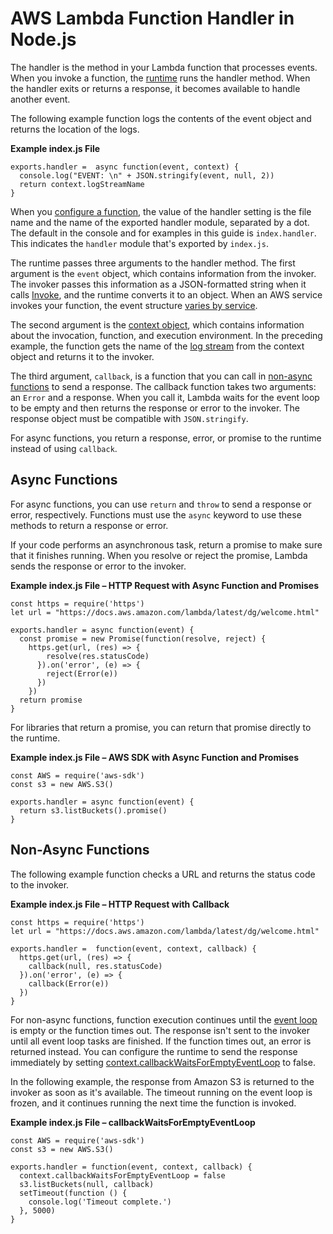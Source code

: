 # AWS Lambda Function Handler in Node\.js<a name="nodejs-handler"></a>

The handler is the method in your Lambda function that processes events\. When you invoke a function, the [runtime](lambda-runtimes.md) runs the handler method\. When the handler exits or returns a response, it becomes available to handle another event\.

The following example function logs the contents of the event object and returns the location of the logs\.

**Example index\.js File**  

```
exports.handler =  async function(event, context) {
  console.log("EVENT: \n" + JSON.stringify(event, null, 2))
  return context.logStreamName
}
```

When you [configure a function](configuration-console.md), the value of the handler setting is the file name and the name of the exported handler module, separated by a dot\. The default in the console and for examples in this guide is `index.handler`\. This indicates the `handler` module that's exported by `index.js`\.

The runtime passes three arguments to the handler method\. The first argument is the `event` object, which contains information from the invoker\. The invoker passes this information as a JSON\-formatted string when it calls [Invoke](API_Invoke.md), and the runtime converts it to an object\. When an AWS service invokes your function, the event structure [varies by service](lambda-services.md)\.

The second argument is the [context object](nodejs-context.md), which contains information about the invocation, function, and execution environment\. In the preceding example, the function gets the name of the [log stream](nodejs-logging.md) from the context object and returns it to the invoker\.

The third argument, `callback`, is a function that you can call in [non\-async functions](#nodejs-handler-sync) to send a response\. The callback function takes two arguments: an `Error` and a response\. When you call it, Lambda waits for the event loop to be empty and then returns the response or error to the invoker\. The response object must be compatible with `JSON.stringify`\.

For async functions, you return a response, error, or promise to the runtime instead of using `callback`\.

## Async Functions<a name="nodejs-handler-async"></a>

For async functions, you can use `return` and `throw` to send a response or error, respectively\. Functions must use the `async` keyword to use these methods to return a response or error\.

If your code performs an asynchronous task, return a promise to make sure that it finishes running\. When you resolve or reject the promise, Lambda sends the response or error to the invoker\.

**Example index\.js File – HTTP Request with Async Function and Promises**  

```
const https = require('https')
let url = "https://docs.aws.amazon.com/lambda/latest/dg/welcome.html"

exports.handler = async function(event) {
  const promise = new Promise(function(resolve, reject) {
    https.get(url, (res) => {
        resolve(res.statusCode)
      }).on('error', (e) => {
        reject(Error(e))
      })
    })
  return promise
}
```

For libraries that return a promise, you can return that promise directly to the runtime\.

**Example index\.js File – AWS SDK with Async Function and Promises**  

```
const AWS = require('aws-sdk')
const s3 = new AWS.S3()

exports.handler = async function(event) {
  return s3.listBuckets().promise()
}
```

## Non\-Async Functions<a name="nodejs-handler-sync"></a>

The following example function checks a URL and returns the status code to the invoker\.

**Example index\.js File – HTTP Request with Callback**  

```
const https = require('https')
let url = "https://docs.aws.amazon.com/lambda/latest/dg/welcome.html"

exports.handler =  function(event, context, callback) {
  https.get(url, (res) => {
    callback(null, res.statusCode)
  }).on('error', (e) => {
    callback(Error(e))
  })
}
```

For non\-async functions, function execution continues until the [event loop](https://nodejs.org/en/docs/guides/event-loop-timers-and-nexttick/) is empty or the function times out\. The response isn't sent to the invoker until all event loop tasks are finished\. If the function times out, an error is returned instead\. You can configure the runtime to send the response immediately by setting [context\.callbackWaitsForEmptyEventLoop](nodejs-context.md) to false\.

In the following example, the response from Amazon S3 is returned to the invoker as soon as it's available\. The timeout running on the event loop is frozen, and it continues running the next time the function is invoked\.

**Example index\.js File – callbackWaitsForEmptyEventLoop**  

```
const AWS = require('aws-sdk')
const s3 = new AWS.S3()

exports.handler = function(event, context, callback) {
  context.callbackWaitsForEmptyEventLoop = false
  s3.listBuckets(null, callback)
  setTimeout(function () {
    console.log('Timeout complete.')
  }, 5000)
}
```